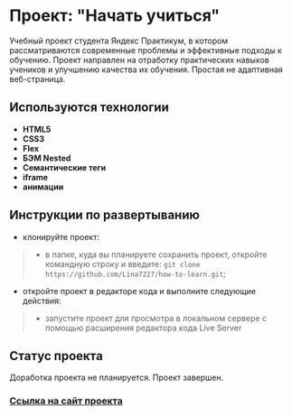 # Проект: "Начать учиться"

Учебный проект студента Яндекс Практикум, в котором рассматриваются современные проблемы и эффективные подходы к обучению. Проект направлен на отработку практических навыков учеников и улучшению качества их обучения.
Простая не адаптивная веб-страница.

## Используются технологии

 - **HTML5**
 - **CSS3**
 - **Flex**
 - **БЭМ Nested**
 - **Семантические теги**
 - **iframe**
 - **анимации**


## Инструкции по развертыванию

- клонируйте проект:
> - в папке, куда вы планируете сохранить проект, откройте командную строку и введите: `git clone https://github.com/Lina7227/how-to-learn.git`;

- откройте проект в редакторе кода и выполните следующие действия:
> - запустите проект для просмотра в локальном сервере с помощью расширения редактора кода Live Server


## Статус проекта

Доработка проекта не планируется. Проект завершен.


### [Ссылка на сайт проекта](https://lina7227.github.io/how-to-learn/)
